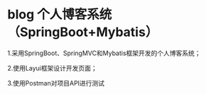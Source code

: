 # blog 个人博客系统（SpringBoot+Mybatis）

1.采用SpringBoot、SpringMVC和Mybatis框架开发的个人博客系统；

2.使用Layui框架设计开发页面；

3.使用Postman对项目API进行测试
